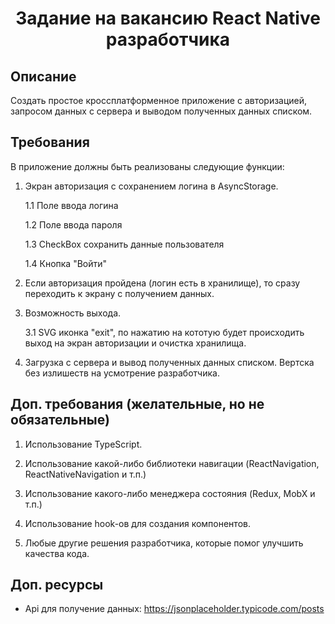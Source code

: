 <h1 align="center">Задание на вакансию React Native разработчика</h1>

## Описание
Создать простое кроссплатформенное приложение с авторизацией, запросом данных с сервера и выводом полученных данных списком.

## Требования
В приложение должны быть реализованы следующие функции:

1. Экран авторизация с сохранением логина в AsyncStorage.

    1.1 Поле ввода логина

    1.2 Поле ввода пароля

    1.3 CheckBox сохранить данные пользователя

    1.4 Кнопка "Войти"

2. Если авторизация пройдена (логин есть в хранилище), то сразу переходить к экрану с получением данных.

3. Возможность выхода.

    3.1 SVG иконка "exit", по нажатию на кототую будет происходить выход на экран авторизации и очистка хранилища.

4. Загрузка с сервера и вывод полученных данных списком. Вертска без излишеств на усмотрение разработчика.

## Доп. требования (желательные, но не обязательные)

1. Использование TypeScript.

2. Использование какой-либо библиотеки навигации (ReactNavigation, ReactNativeNavigation и т.п.)

3. Использование какого-либо менеджера состояния (Redux, MobX и т.п.)

4. Использование hook-ов для создания компонентов.

5. Любые другие решения разработчика, которые помог улучшить качества кода.


## Доп. ресурсы

* Api для получение данных: https://jsonplaceholder.typicode.com/posts
